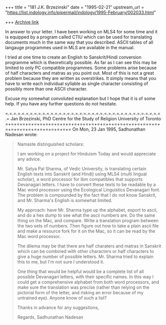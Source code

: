 +++
title = "181 J.K. Brzezinski"
date = "1995-02-21"
upstream_url = "https://list.indology.info/pipermail/indology/1995-February/002033.html"

+++
[Archive link](https://list.indology.info/pipermail/indology/1995-February/002033.html)

In answer to your letter.  I have been working on MLS4 for some time and 
it is equipped by a program called CTIU which can be used for translating 
documents much in the same way that you described.  ASCII tables of all 
langauge programmes used in MLS are available in the manual. 

I tried at one time to create an English to Sanskrit/Hindi conversion 
programme which is theoretically possible.  As far as I can see this may 
be limited to only PC compatible programmes. Some problems arise because 
of half characters and matras as you point out.  Most of this is not a 
great problem because they are written as overstrikes.  It simply means 
that you have to write each individual syllable as single character 
consisting of possibly more than one ASCII character.

Excuse my somewhat convoluted explanation but I hope that it is of some 
help.  If you have any further questions do not hesitate.

=.=.=.=.=.=.=.=.=.=.=.=.=.=.=.=.=.=.=.=.=.=.=.=.=.=.=.=.=.=.=.=.=.=.=.=.=.=.=
                          Jan Brzezinski, PhD
		  Centre for the Study of Religion
		        University of Toronto
=+=+=+=+=+=+=+=+=+=+=+=+=+=+=+=+=+=+=+=+=+=+=+=+=+=+=+=+=+=+=+=+=+=+=+=+=+=+=
On Mon, 23 Jan 1995, Sadhunathan Nadesan wrote:

> 
> Namaste distinguished scholars:
> 
> I am working on a project for Hinduism Today and would appreciate
> any advice.
> 
> Mr. Satya Pal Sharma, of Vedic University, is translating certain
> English texts into
> Sanskrit (and Hindi) using MLS4 (multi lingual scholar),
> a word processor for ibm compatibles that supports Devanagari
> letters.  I have to convert these texts to be readable by a 
> Mac word processor using the Ecological Linguistics Devanagari
> font.  The problem is compounded by the fact that I do not know
> Sanskrit, and Mr. Sharma's English is somewhat limited.
> 
> My approach:  have Mr. Sharma type up the alphabet, export to
> ascii, and do a hex dump to see what the ascii numbers are.  Do
> the same thing on the Mac, and compare.  Write a translation
> program between the two sets of numbers.  Then figure out how to
> take a plain ascii file and make a resource fork for it on the Mac,
> so it can be read by the Mac word processor.
> 
> The dilema may be that there are half charaters and matras
> in Sanskrit which can be combined with other characters or
> half characters to give a huge number of possible letters.  Mr.
> Sharma tried to explain this to me, but I'm not sure I understood
> it.
> 
> One thing that would be helpful would be a complete list of
> all possible Devanagari letters, with their specific names.
> In this way I could get a comprehensive alphabet from both
> word processors, and make sure the translation was precise
> (rather than relying on the pictorial form of the letter, and
> risking an error because of my untrained eye).  Anyone know of
> such a list?
> 
> Thanks in advance for any suggestions,
> 
> Regards,
> Sadhunathan Nadesan
>  
> 







